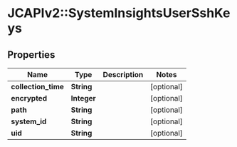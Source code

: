 # JCAPIv2::SystemInsightsUserSshKeys

## Properties
Name | Type | Description | Notes
------------ | ------------- | ------------- | -------------
**collection_time** | **String** |  | [optional] 
**encrypted** | **Integer** |  | [optional] 
**path** | **String** |  | [optional] 
**system_id** | **String** |  | [optional] 
**uid** | **String** |  | [optional] 


